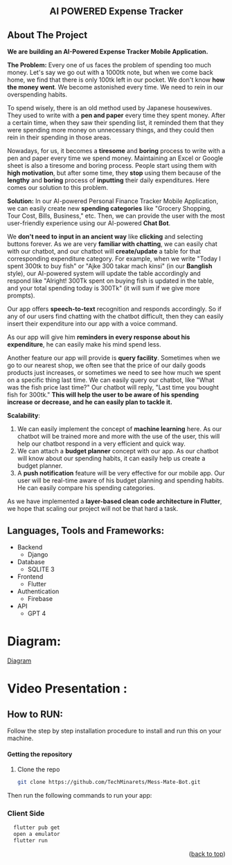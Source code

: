 <div align="center">
  <h2>AI POWERED Expense Tracker</h2>
</div>


## About The Project
**We are building an **AI-Powered Expense Tracker** Mobile Application.**

**The Problem:** Every one of us faces the problem of spending too much money. Let's say we go out with a 1000tk note, but when we come back home, we find that there is only 100tk left in our pocket. We don't know **how the money went**. We become astonished every time. We need to rein in our overspending habits.

To spend wisely, there is an old method used by Japanese housewives. They used to write with a **pen and paper** every time they spent money. After a certain time, when they saw their spending list, it reminded them that they were spending more money on unnecessary things, and they could then rein in their spending in those areas.

Nowadays, for us, it becomes a **tiresome** and **boring** process to write with a pen and paper every time we spend money. Maintaining an Excel or Google sheet is also a tiresome and boring process. People start using them with **high motivation**, but after some time, they **stop** using them because of the **lengthy** and **boring** process of **inputting** their daily expenditures. Here comes our solution to this problem.

**Solution:** In our AI-powered Personal Finance Tracker Mobile Application, we can easily create new **spending categories** like "Grocery Shopping, Tour Cost, Bills, Business," etc. Then, we can provide the user with the most user-friendly experience using our AI-powered **Chat Bot**.

We **don't need to input in an ancient way** like **clicking** and selecting buttons forever. As we are very **familiar with chatting**, we can easily chat with our chatbot, and our chatbot will **create/update** a table for that corresponding expenditure category. For example, when we write "Today I spent 300tk to buy fish" or "Ajke 300 takar mach kinsi" (in our **Banglish** style), our AI-powered system will update the table accordingly and respond like "Alright! 300Tk spent on buying fish is updated in the table, and your total spending today is 300Tk" (it will sum if we give more prompts).

Our app offers **speech-to-text** recognition and responds accordingly. So if any of our users find chatting with the chatbot difficult, then they can easily insert their expenditure into our app with a voice command.

As our app will give him **reminders in every response about his expenditure**, he can easily make his mind spend less.

Another feature our app will provide is **query facility**. Sometimes when we go to our nearest shop, we often see that the price of our daily goods products just increases, or sometimes we need to see how much we spent on a specific thing last time. We can easily query our chatbot, like "What was the fish price last time?" Our chatbot will reply, "Last time you bought fish for 300tk." **This will help the user to be aware of his spending increase or decrease, and he can easily plan to tackle it.**

**Scalability**:

1. We can easily implement the concept of **machine learning** here. As our chatbot will be trained more and more with the use of the user, this will help our chatbot respond in a very efficient and quick way.
2. We can attach a **budget planner** concept with our app. As our chatbot will know about our spending habits, it can easily help us create a budget planner.
3. A **push notification** feature will be very effective for our mobile app. Our user will be real-time aware of his budget planning and spending habits. He can easily compare his spending categories.

As we have implemented a **layer-based clean code architecture in Flutter**, we hope that scaling our project will not be that hard a task.


## Languages, Tools and Frameworks:<a name="tools"></a>

- Backend
    - Django      
- Database
  - SQLITE 3
- Frontend
    - Flutter
- Authentication
    - Firebase
 - API
    - GPT 4



# Diagram:
[Diagram](https://drive.google.com/drive/folders/10YjCey8Kw3iPaWWyLHw_WO0la7cYNQuE?usp=sharing)


# Video Presentation :








## How to RUN:

Follow the step by step installation procedure to install and run this on your machine.

#### Getting the repository

1. Clone the repo

   ```sh
   git clone https://github.com/TechMinarets/Mess-Mate-Bot.git
   ```

Then run the following commands to run your app:


### Client Side
```bash
  flutter pub get
  open a emulator 
  flutter run
```



<p align="right">(<a href="#top">back to top</a>)</p>
